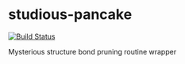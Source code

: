 # studious-pancake

[![Build Status](https://travis-ci.com/HsuanTingLu/studious-pancake.svg?token=tDHixgpdZAhsXN1fMdDk&branch=feature/lmp-scripts-gen2)](https://travis-ci.com/HsuanTingLu/studious-pancake)

Mysterious structure bond pruning routine wrapper
